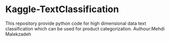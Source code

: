 # Kaggle-TextClassification
This repository provide python code for high dimensional data text classification which can be used for product categorization.
Authour:Mehdi Malekzadeh
